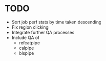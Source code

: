 # TODO

* Sort job perf stats by time taken descending
* Fix region clicking
* Integrate further QA processes
* Include QA of
    * refcatpipe
    * calpipe
    * blspipe

